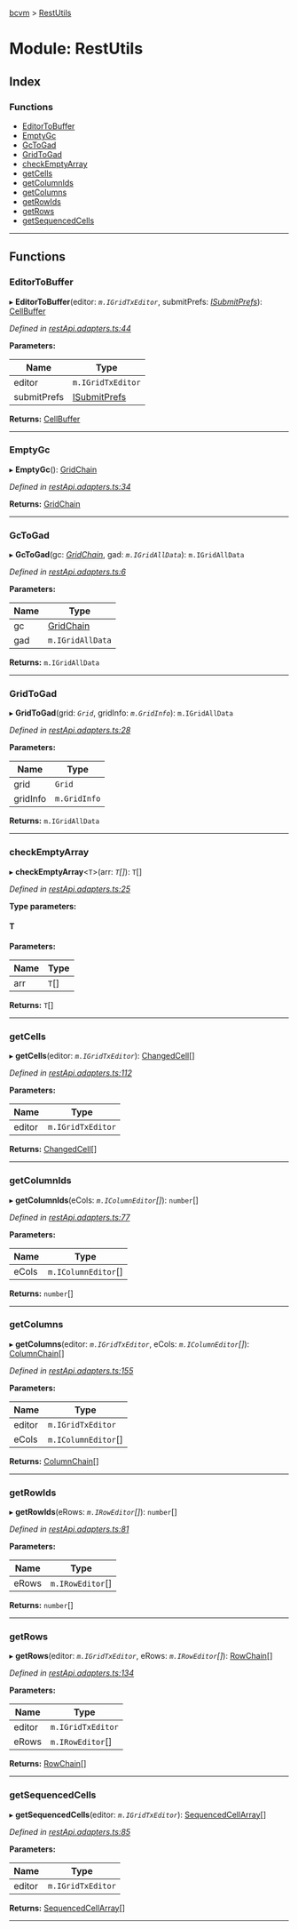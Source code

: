 [bcvm](../README.md) > [RestUtils](../modules/restutils.md)

# Module: RestUtils

## Index

### Functions

* [EditorToBuffer](restutils.md#editortobuffer)
* [EmptyGc](restutils.md#emptygc)
* [GcToGad](restutils.md#gctogad)
* [GridToGad](restutils.md#gridtogad)
* [checkEmptyArray](restutils.md#checkemptyarray)
* [getCells](restutils.md#getcells)
* [getColumnIds](restutils.md#getcolumnids)
* [getColumns](restutils.md#getcolumns)
* [getRowIds](restutils.md#getrowids)
* [getRows](restutils.md#getrows)
* [getSequencedCells](restutils.md#getsequencedcells)

---

## Functions

<a id="editortobuffer"></a>

###  EditorToBuffer

▸ **EditorToBuffer**(editor: *`m.IGridTxEditor`*, submitPrefs: *[ISubmitPrefs](../interfaces/isubmitprefs.md)*): [CellBuffer](../interfaces/cellbuffer.md)

*Defined in [restApi.adapters.ts:44](https://github.com/boardwalktech/Boardwalk-Client-Virtual-Machine-JS/blob/bd51c2e/typescript/src/restApi.adapters.ts#L44)*

**Parameters:**

| Name | Type |
| ------ | ------ |
| editor | `m.IGridTxEditor` |
| submitPrefs | [ISubmitPrefs](../interfaces/isubmitprefs.md) |

**Returns:** [CellBuffer](../interfaces/cellbuffer.md)

___
<a id="emptygc"></a>

###  EmptyGc

▸ **EmptyGc**(): [GridChain](../interfaces/gridchain.md)

*Defined in [restApi.adapters.ts:34](https://github.com/boardwalktech/Boardwalk-Client-Virtual-Machine-JS/blob/bd51c2e/typescript/src/restApi.adapters.ts#L34)*

**Returns:** [GridChain](../interfaces/gridchain.md)

___
<a id="gctogad"></a>

###  GcToGad

▸ **GcToGad**(gc: *[GridChain](../interfaces/gridchain.md)*, gad: *`m.IGridAllData`*): `m.IGridAllData`

*Defined in [restApi.adapters.ts:6](https://github.com/boardwalktech/Boardwalk-Client-Virtual-Machine-JS/blob/bd51c2e/typescript/src/restApi.adapters.ts#L6)*

**Parameters:**

| Name | Type |
| ------ | ------ |
| gc | [GridChain](../interfaces/gridchain.md) |
| gad | `m.IGridAllData` |

**Returns:** `m.IGridAllData`

___
<a id="gridtogad"></a>

###  GridToGad

▸ **GridToGad**(grid: *`Grid`*, gridInfo: *`m.GridInfo`*): `m.IGridAllData`

*Defined in [restApi.adapters.ts:28](https://github.com/boardwalktech/Boardwalk-Client-Virtual-Machine-JS/blob/bd51c2e/typescript/src/restApi.adapters.ts#L28)*

**Parameters:**

| Name | Type |
| ------ | ------ |
| grid | `Grid` |
| gridInfo | `m.GridInfo` |

**Returns:** `m.IGridAllData`

___
<a id="checkemptyarray"></a>

###  checkEmptyArray

▸ **checkEmptyArray**<`T`>(arr: *`T`[]*): `T`[]

*Defined in [restApi.adapters.ts:25](https://github.com/boardwalktech/Boardwalk-Client-Virtual-Machine-JS/blob/bd51c2e/typescript/src/restApi.adapters.ts#L25)*

**Type parameters:**

#### T 
**Parameters:**

| Name | Type |
| ------ | ------ |
| arr | `T`[] |

**Returns:** `T`[]

___
<a id="getcells"></a>

###  getCells

▸ **getCells**(editor: *`m.IGridTxEditor`*): [ChangedCell](../interfaces/changedcell.md)[]

*Defined in [restApi.adapters.ts:112](https://github.com/boardwalktech/Boardwalk-Client-Virtual-Machine-JS/blob/bd51c2e/typescript/src/restApi.adapters.ts#L112)*

**Parameters:**

| Name | Type |
| ------ | ------ |
| editor | `m.IGridTxEditor` |

**Returns:** [ChangedCell](../interfaces/changedcell.md)[]

___
<a id="getcolumnids"></a>

###  getColumnIds

▸ **getColumnIds**(eCols: *`m.IColumnEditor`[]*): `number`[]

*Defined in [restApi.adapters.ts:77](https://github.com/boardwalktech/Boardwalk-Client-Virtual-Machine-JS/blob/bd51c2e/typescript/src/restApi.adapters.ts#L77)*

**Parameters:**

| Name | Type |
| ------ | ------ |
| eCols | `m.IColumnEditor`[] |

**Returns:** `number`[]

___
<a id="getcolumns"></a>

###  getColumns

▸ **getColumns**(editor: *`m.IGridTxEditor`*, eCols: *`m.IColumnEditor`[]*): [ColumnChain](../interfaces/columnchain.md)[]

*Defined in [restApi.adapters.ts:155](https://github.com/boardwalktech/Boardwalk-Client-Virtual-Machine-JS/blob/bd51c2e/typescript/src/restApi.adapters.ts#L155)*

**Parameters:**

| Name | Type |
| ------ | ------ |
| editor | `m.IGridTxEditor` |
| eCols | `m.IColumnEditor`[] |

**Returns:** [ColumnChain](../interfaces/columnchain.md)[]

___
<a id="getrowids"></a>

###  getRowIds

▸ **getRowIds**(eRows: *`m.IRowEditor`[]*): `number`[]

*Defined in [restApi.adapters.ts:81](https://github.com/boardwalktech/Boardwalk-Client-Virtual-Machine-JS/blob/bd51c2e/typescript/src/restApi.adapters.ts#L81)*

**Parameters:**

| Name | Type |
| ------ | ------ |
| eRows | `m.IRowEditor`[] |

**Returns:** `number`[]

___
<a id="getrows"></a>

###  getRows

▸ **getRows**(editor: *`m.IGridTxEditor`*, eRows: *`m.IRowEditor`[]*): [RowChain](../interfaces/rowchain.md)[]

*Defined in [restApi.adapters.ts:134](https://github.com/boardwalktech/Boardwalk-Client-Virtual-Machine-JS/blob/bd51c2e/typescript/src/restApi.adapters.ts#L134)*

**Parameters:**

| Name | Type |
| ------ | ------ |
| editor | `m.IGridTxEditor` |
| eRows | `m.IRowEditor`[] |

**Returns:** [RowChain](../interfaces/rowchain.md)[]

___
<a id="getsequencedcells"></a>

###  getSequencedCells

▸ **getSequencedCells**(editor: *`m.IGridTxEditor`*): [SequencedCellArray](../interfaces/sequencedcellarray.md)[]

*Defined in [restApi.adapters.ts:85](https://github.com/boardwalktech/Boardwalk-Client-Virtual-Machine-JS/blob/bd51c2e/typescript/src/restApi.adapters.ts#L85)*

**Parameters:**

| Name | Type |
| ------ | ------ |
| editor | `m.IGridTxEditor` |

**Returns:** [SequencedCellArray](../interfaces/sequencedcellarray.md)[]

___

